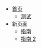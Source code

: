 <!-- docs/_sidebar.md -->

- [首页](/)
  - [测试](doc/test)
- 新页面
  - [指南](doc/new/new)
  - [指南 2](doc/new/new2)
